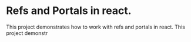 # Refs and Portals in react.

This project demonstrates how to work with refs and portals in react.
This project demonstr